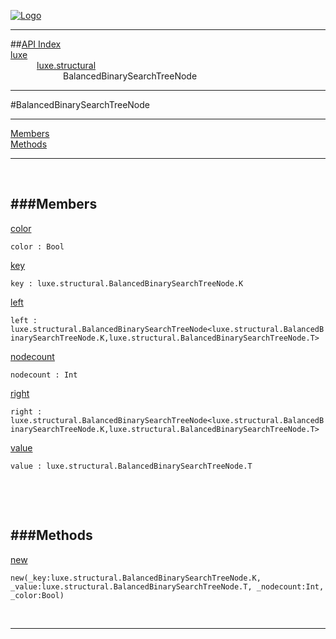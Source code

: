 
[![Logo](../../../images/logo.png)](../../../index.html)

---


##[API Index](../../../api/index.html#luxe.structural)   
[luxe](../)     
&emsp;&emsp;&emsp;[luxe.structural](./)   
&emsp;&emsp;&emsp;&emsp;&emsp;&emsp;BalancedBinarySearchTreeNode

---

#BalancedBinarySearchTreeNode


---


[Members](#Members)   
[Methods](#Methods)   


---

&nbsp;   

<a class="lift" name="Members" ></a>
###Members   
---
<a class="lift" name="color" href="#color">color</a>



`color : Bool`

<span class="small_desc_flat">  </span>   

<a class="lift" name="key" href="#key">key</a>



`key : luxe.structural.BalancedBinarySearchTreeNode.K`

<span class="small_desc_flat">  </span>   

<a class="lift" name="left" href="#left">left</a>



`left : luxe.structural.BalancedBinarySearchTreeNode<luxe.structural.BalancedBinarySearchTreeNode.K,luxe.structural.BalancedBinarySearchTreeNode.T>`

<span class="small_desc_flat">  </span>   

<a class="lift" name="nodecount" href="#nodecount">nodecount</a>



`nodecount : Int`

<span class="small_desc_flat">  </span>   

<a class="lift" name="right" href="#right">right</a>



`right : luxe.structural.BalancedBinarySearchTreeNode<luxe.structural.BalancedBinarySearchTreeNode.K,luxe.structural.BalancedBinarySearchTreeNode.T>`

<span class="small_desc_flat">  </span>   

<a class="lift" name="value" href="#value">value</a>



`value : luxe.structural.BalancedBinarySearchTreeNode.T`

<span class="small_desc_flat">  </span>   

&nbsp;   

&nbsp;   

<a class="lift" name="Methods" ></a>
###Methods   
---
<a class="lift" name="new" href="#new">new</a>



`new(_key:luxe.structural.BalancedBinarySearchTreeNode.K, _value:luxe.structural.BalancedBinarySearchTreeNode.T, _nodecount:Int, _color:Bool) `

<span class="small_desc_flat">  </span>   



&nbsp;
&nbsp;
&nbsp;

---  


&nbsp;   
&nbsp;   